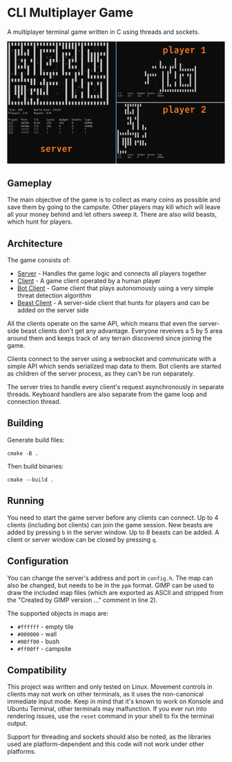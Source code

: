 # CLI Multiplayer Game

A multiplayer terminal game written in C using threads and sockets.

![Game screenshot](demo.png)

## Gameplay
The main objective of the game is to collect as many coins as possible and save them by going to the campsite. Other players may kill which will leave all your money behind and let others sweep it. There are also wild beasts, which hunt for players.

## Architecture
The game consists of:
- [Server](server.c) - Handles the game logic and connects all players together
- [Client](client.c) - A game client operated by a human player
- [Bot Client](bot-client.c) - Game client that plays autonomously using a very simple threat detection algorithm
- [Beast Client](beast-manager.c) - A server-side client that hunts for players and can be added on the server side

All the clients operate on the same API, which means that even the server-side beast clients don't get any advantage. Everyone reveives a 5 by 5 area around them and keeps track of any terrain discovered since joining the game.

Clients connect to the server using a websocket and communicate with a simple API which sends serialized map data to them. Bot clients are started as children of the server process, as they can't be run separately.

The server tries to handle every client's request asynchronously in separate threads. Keyboard handlers are also separate from the game loop and connection thread.

## Building
Generate build files:
```
cmake -B .
```
Then build binaries:
```
cmake --build .
```

## Running
You need to start the game server before any clients can connect. Up to 4 clients (including bot clients) can join the game session. New beasts are added by pressing `b` in the server window. Up to 8 beasts can be added. A client or server window can be closed by pressing `q`.

## Configuration
You can change the server's address and port in `config.h`. The map can also be changed, but needs to be in the `ppm` format. GIMP can be used to draw the included map files (which are exported as ASCII and stripped from the "Created by GIMP version ..." comment in line 2).

The supported objects in maps are:
- `#ffffff` - empty tile
- `#000000` - wall
- `#00ff00` - bush
- `#ff00ff` - campsite

## Compatibility
This project was written and only tested on Linux. Movement controls in clients may not work on other terminals, as it uses the non-canonical immediate input mode. Keep in mind that it's known to work on Konsole and Ubuntu Terminal, other terminals may malfunction. If you ever run into rendering issues, use the `reset` command in your shell to fix the terminal output.

Support for threading and sockets should also be noted, as the libraries used are platform-dependent and this code will not work under other platforms.
